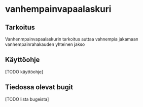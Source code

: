 # vanhempainvapaalaskuri
## Tarkoitus
Vanhenmpainvapaalaskurin tarkoitus auttaa vahnempia jakamaan vanhempainrahakauden yhteinen jakso

## Käyttöohje
[TODO käyttöohje]

## Tiedossa olevat bugit
[TODO lista bugeista]
